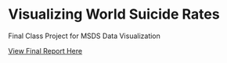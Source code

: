 # Visualizing World Suicide Rates
Final Class Project for MSDS Data Visualization

[View Final Report Here](https://github.com/skhaniyur/world-suicides-dataviz/blob/master/final.pdf)
